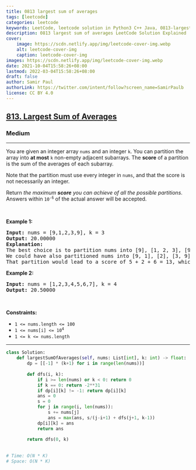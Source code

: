 ```yaml
---
title: 0813 largest sum of averages
tags: [leetcode]
categories: leetcode
keywords: LeetCode, leetcode solution in Python3 C++ Java, 0813-largest-sum-of-averages solution
description: 0813 largest sum of averages LeetCode Solution Explained
cover:
    image: https://scdn.netlify.app/img/leetcode-cover-img.webp
    alt: leetcode-cover-img
    caption: leetcode-cover-img
images: https://scdn.netlify.app/img/leetcode-cover-img.webp
date: 2021-10-04T15:58:26+08:00
lastmod: 2022-03-04T15:58:26+08:00
draft: false
author: Samir Paul
authorLink: https://twitter.com/intent/follow?screen_name=SamirPaulb
license: CC BY 4.0
---
```



<h2><a href="https://leetcode.com/problems/largest-sum-of-averages/">813. Largest Sum of Averages</a></h2><h3>Medium</h3><hr><div><p>You are given an integer array <code>nums</code> and an integer <code>k</code>. You can partition the array into <strong>at most</strong> <code>k</code> non-empty adjacent subarrays. The <strong>score</strong> of a partition is the sum of the averages of each subarray.</p>

<p>Note that the partition must use every integer in <code>nums</code>, and that the score is not necessarily an integer.</p>

<p>Return <em>the maximum <strong>score</strong> you can achieve of all the possible partitions</em>. Answers within <code>10<sup>-6</sup></code> of the actual answer will be accepted.</p>

<p>&nbsp;</p>
<p><strong class="example">Example 1:</strong></p>

<pre><strong>Input:</strong> nums = [9,1,2,3,9], k = 3
<strong>Output:</strong> 20.00000
<strong>Explanation:</strong> 
The best choice is to partition nums into [9], [1, 2, 3], [9]. The answer is 9 + (1 + 2 + 3) / 3 + 9 = 20.
We could have also partitioned nums into [9, 1], [2], [3, 9], for example.
That partition would lead to a score of 5 + 2 + 6 = 13, which is worse.
</pre>

<p><strong class="example">Example 2:</strong></p>

<pre><strong>Input:</strong> nums = [1,2,3,4,5,6,7], k = 4
<strong>Output:</strong> 20.50000
</pre>

<p>&nbsp;</p>
<p><strong>Constraints:</strong></p>

<ul>
	<li><code>1 &lt;= nums.length &lt;= 100</code></li>
	<li><code>1 &lt;= nums[i] &lt;= 10<sup>4</sup></code></li>
	<li><code>1 &lt;= k &lt;= nums.length</code></li>
</ul>
</div>

---




```python
class Solution:
    def largestSumOfAverages(self, nums: List[int], k: int) -> float:
        dp = [[-1] * (k+1) for i in range(len(nums))]
        
        def dfs(i, k):
            if i >= len(nums) or k < 0: return 0
            if k == 0: return -2**31
            if dp[i][k] != -1: return dp[i][k]
            ans = 0
            s = 0
            for j in range(i, len(nums)):
                s += nums[j]
                ans = max(ans, s/(j-i+1) + dfs(j+1, k-1))
            dp[i][k] = ans
            return ans
        
        return dfs(0, k)
    
    
# Time: O(N * K)
# Space: O(N * K)
```

